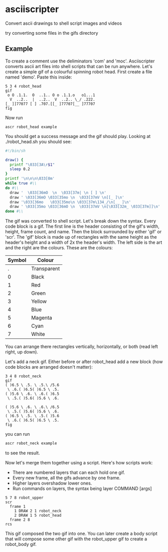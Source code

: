 # asciiscripter

Convert ascii drawings to shell script images and videos

try converting some files in the gifs directory

## Example

To create a comment use the deliminators 'com' and 'moc'. Asciiscripter converts 
ascii art files into shell scripts that can be run anywhere. Let's create a 
simple gif of a colourful spinning robot head. First create a file named 'demo'. 
Paste this inside:

```
5 3 4 robot_head
gif
 o O .1.1.  O  ..1.. O o .1.1.o   o1...1
  V  ..2..  |  ..2..  V  ..2.. \_/ .222.
[_ ]]77077 [ ] .707.[[_ ]77707[__ ]77707
fig
```

Now run 
```
ascr robot_head example
```
You should get a success message and the 
gif should play. Looking at ./robot_head.sh you should see:


```sh
#!/bin/sh

draw() {
  printf "\033[3A\r$1"
  sleep 0.2
}
printf '\n\n\n\033[0m'
while true #\\
do #\\
  draw '  \033[36mO  \n  \033[37m| \n [ ] \n'
  draw ' \033[36mO \033[35mo \n  \033[37mV \n[[_ ]\n'
  draw '\033[36mo   \033[35mo\n \033[37m\134_/\n[__ ]\n'
  draw ' \033[35mo \033[36mO \n  \033[37mV \n[\033[32m_ \033[37m]]\n'
done #\\
```


The gif was converted to shell script. Let's break down the syntax. Every code
block is a gif. The first line is the header consisting of the gif's 
width, height, frame count, and name. Then the block surrounded by either 'gif'
or 'scr'. The 'gif' block is made up of rectangles with the same height as the 
header's height and a width of 2x the header's width. The left side is the art 
and the right are the colours. These are the colours:

| Symbol | Colour      |
| ------ | ----------- |
| .      | Transparent |
| 0      | Black       |
| 1      | Red         |
| 2      | Green       |
| 3      | Yellow      |
| 4      | Blue        |
| 5      | Magenta     |
| 6      | Cyan        |
| 7      | White       |

You can arrange there rectangles vertically, horizontally, or both (read left
right, up down). 

Let's add a neck gif. Either before or after robot_head add a new block (how 
code blocks are arranged doesn't matter):

```
3 4 8 robot_neck
gif
( )6.5 \ .5. \ .5.\ /5.6
 \ .6.( )6.5( )6.5 \ .5.
( )5.6 \ .6. \ .6.( )6.5
 \ .5.( )5.6( )5.6 \ .6.

( )5.6 \ .6. \ .6.\ /6.5
 \ .5.( )5.6( )5.6 \ .6.
( )6.5 \ .5. \ .5.( )5.6
 \ .6.( )6.5( )6.5 \ .5.
fig
```

you can run 

```sh
ascr robot_neck example
```

to see the result.

Now let's merge them together using a script. Here's how 
scripts work:

* There are numbered layers that can each hold one gif.
* Every new frame, all the gifs advance by one frame.
* Higher layers overshadow lower ones.
* Run commands on layers, the syntax being
  layer COMMAND [args]

```
5 7 8 robot_upper
scr
  frame 1
    1 DRAW 2 1 robot_neck
    2 DRAW 1 5 robot_head
  frame 2 8
rcs
```

This gif composed the two gif into one. You can later create a body script that
will compose some other gif with the robot_upper gif to create a robot_body gif.

